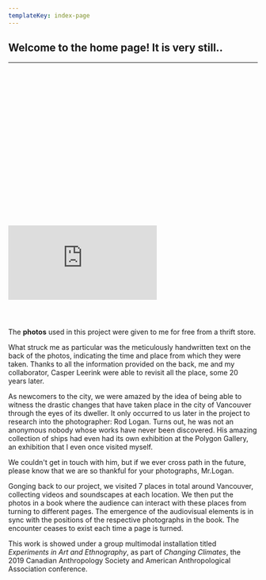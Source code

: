 ```yaml
---
templateKey: index-page
---
```

Welcome to the home page! It is very still..
--------------------------------------
----

<p style="padding-top: 300px;"></p>



<div class="video-container"><iframe src="https://www.youtube.com/embed/3twVC5jSzgU" class="video" frameborder="0" allow="accelerometer; autoplay; encrypted-media; gyroscope; picture-in-picture" allowfullscreen></iframe></div>

<img src="/assets/E54D6F8C-C0F7-49F0-B1E3-671BE0FB449F.jpeg" alt="" title="" class="half half-left"></img>

<img src="/assets/E54D6F8C-C0F7-49F0-B1E3-671BE0FB449F.jpeg" alt="" title="" class="half half-right"></img>

<img src="/assets/+uJMA1%HScaR2V7dmgxAxA.jpg" alt="" title="" class="middle"></img>


The **photos** used in this project were given to me for free from a thrift store.

What struck me as particular was the meticulously handwritten text on the back of the photos, indicating the time and place from which they were taken. Thanks to all the information provided on the back, me and my collaborator, Casper Leerink were able to revisit all the place, some 20 years later.

As newcomers to the city, we were amazed by the idea of being able to witness the drastic changes that have taken place in the city of Vancouver through the eyes of its dweller. It only occurred to us later in the project to research into the photographer: Rod Logan. Turns out, he was not an anonymous nobody whose works have never been discovered. His amazing collection of ships had even had its own exhibition at the Polygon Gallery, an exhibition that I even once visited myself.

We couldn't get in touch with him, but if we ever cross path in the future, please know that we are so thankful for your photographs, Mr.Logan.

Gonging back to our project, we visited 7 places in total around Vancouver, collecting videos and soundscapes at each location. We then put the photos in a book where the audience can interact with these places from turning to different pages. The emergence of the audiovisual elements is in sync with the positions of the respective photographs in the book. The encounter ceases to exist each time a page is turned.

This work is showed under a group multimodal installation titled *Experiments in Art and Ethnography*, as part of *Changing Climates*, the 2019 Canadian Anthropology Society and American Anthropological Association conference.